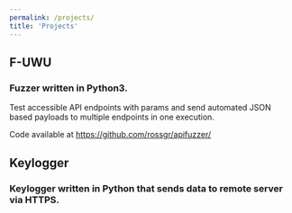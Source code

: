 ```yaml
---
permalink: /projects/
title: 'Projects'
---
```


## F-UWU

### Fuzzer written in Python3.
Test accessible API endpoints with params and send automated JSON based payloads to multiple endpoints in one execution. 

Code available at https://github.com/rossgr/apifuzzer/

## Keylogger

### Keylogger written in Python that sends data to remote server via HTTPS.
